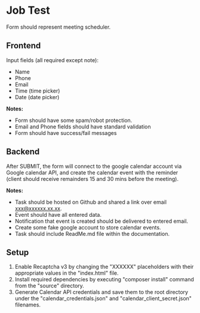 # Job Test

Form should represent meeting scheduler.

## Frontend 

Input fields (all required except note):

*  Name
*  Phone
*  Email
*  Time (time picker)
*  Date (date picker)

**Notes:**

*  Form should have some spam/robot protection.
*  Email and Phone fields should have standard validation
*  Form should have success/fail messages

## Backend

After SUBMIT, the form will connect to the google calendar account via Google calendar API, and create the calendar event with the reminder (client should receive remainders 15 and 30 mins before the meeting).

**Notes:**

*  Task should be hosted on Github and shared a link over email  xxx@xxxxxx.xx.xx.
*  Event should have all entered data.
*  Notification that event is created should be delivered to entered email.
*  Create some fake google account to store calendar events.
*  Task should include ReadMe.md file within the documentation.

## Setup

1. Enable Recaptcha v3 by changing the "XXXXXX" placeholders with their appropriate values in the "index.html" file.
2. Install required dependencies by executing "composer install" command from the "source" directory.
3. Generate Calendar API credentials and save them to the root directory under the "calendar_credentials.json" and "calendar_client_secret.json" filenames.

